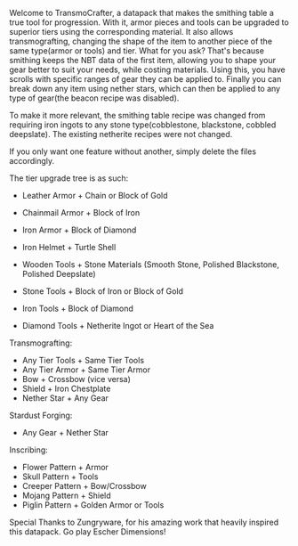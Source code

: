Welcome to TransmoCrafter, a datapack that makes the smithing table a true tool for progression.
With it, armor pieces and tools can be upgraded to superior tiers using the corresponding material. It also allows transmografting, changing the shape of the item to another piece of the same type(armor or tools) and tier.
What for you ask? That's because smithing keeps the NBT data of the first item, allowing you to shape your gear better to suit your needs, while costing materials. Using this, you have scrolls with specific ranges of gear they can be applied to. Finally you can break down any item using nether stars, which can then be applied to any type of gear(the beacon recipe was disabled).

To make it more relevant, the smithing table recipe was changed from requiring iron ingots to any stone type(cobblestone, blackstone, cobbled deepslate). The existing netherite recipes were not changed.

If you only want one feature without another, simply delete the files accordingly.

The tier upgrade tree is as such:
- Leather Armor + Chain or Block of Gold
- Chainmail Armor + Block of Iron
- Iron Armor + Block of Diamond
- Iron Helmet + Turtle Shell

- Wooden Tools + Stone Materials (Smooth Stone, Polished Blackstone, Polished Deepslate)
- Stone Tools + Block of Iron or Block of Gold
- Iron Tools + Block of Diamond
- Diamond Tools + Netherite Ingot or Heart of the Sea

Transmografting:
- Any Tier Tools + Same Tier Tools
- Any Tier Armor + Same Tier Armor
- Bow + Crossbow (vice versa)
- Shield + Iron Chestplate
- Nether Star + Any Gear

Stardust Forging:
- Any Gear + Nether Star

Inscribing:
- Flower Pattern + Armor
- Skull Pattern + Tools
- Creeper Pattern + Bow/Crossbow
- Mojang Pattern + Shield
- Piglin Pattern + Golden Armor or Tools

Special Thanks to Zungryware, for his amazing work that heavily inspired this datapack. Go play Escher Dimensions!
